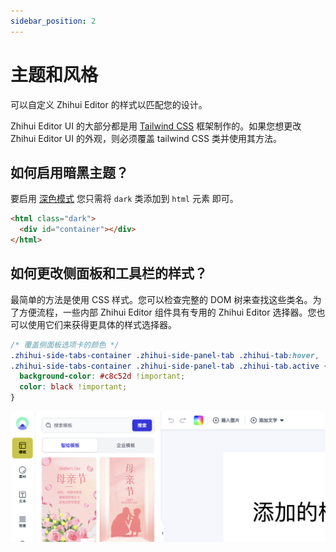 ```yaml
---
sidebar_position: 2
---
```


# 主题和风格

可以自定义 Zhihui Editor 的样式以匹配您的设计。

Zhihui Editor UI 的大部分都是用 [Tailwind CSS](https://tailwindui.com/) 框架制作的。如果您想更改 Zhihui Editor UI 的外观，则必须覆盖 tailwind CSS 类并使用其方法。

## 如何启用暗黑主题？​

要启用 [深色模式](https://tailwindcss.com/docs/dark-mode) 您只需将 `dark` 类添加到 `html` 元素 即可。

```html
<html class="dark">
  <div id="container"></div>
</html>
```

## 如何更改侧面板和工具栏的样式？

最简单的方法是使用 CSS 样式。您可以检查完整的 DOM 树来查找这些类名。为了方便流程，一些内部 Zhihui Editor 组件具有专用的 Zhihui Editor 选择器。您也可以使用它们来获得更具体的样式选择器。

```css
/* 覆盖侧面板选项卡的颜色 */
.zhihui-side-tabs-container .zhihui-side-panel-tab .zhihui-tab:hover,
.zhihui-side-tabs-container .zhihui-side-panel-tab .zhihui-tab.active {
  background-color: #c8c52d !important;
  color: black !important;
}
```

![示例横幅](../static/img/demo_img.png)
